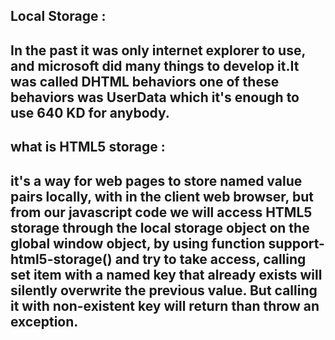## Local Storage :

## In the past it was only internet explorer to use, and microsoft did many things to develop it.It was called DHTML behaviors one of these behaviors was **UserData** which it's enough to use 640 KD for anybody.

## what is HTML5 storage :

## it's a way for web pages to store named value pairs locally, with in the client web browser, but from our javascript code we will access HTML5 storage through the local storage object on the global window object, by using function support-html5-storage() and try to take access, calling set item with a named key that already exists will silently overwrite the previous value. But calling it with non-existent key will return than throw an exception.
